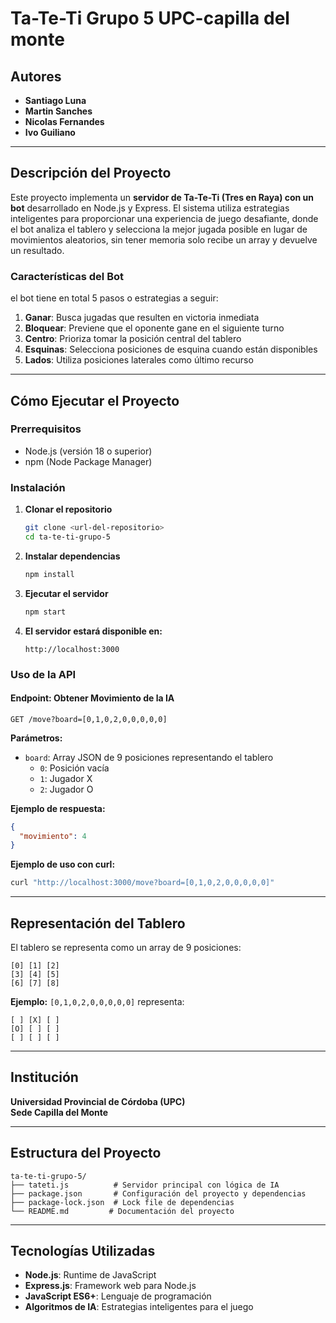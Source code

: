 #  Ta-Te-Ti Grupo 5 UPC-capilla del monte


##  Autores

- **Santiago Luna**
- **Martin Sanches** 
- **Nicolas Fernandes**
- **Ivo Guiliano**

---

##  Descripción del Proyecto

Este proyecto implementa un **servidor de Ta-Te-Ti (Tres en Raya) con un bot** desarrollado en Node.js y Express. El sistema utiliza estrategias inteligentes para proporcionar una experiencia de juego desafiante, donde el bot analiza el tablero y selecciona la mejor jugada posible en lugar de movimientos aleatorios, sin tener memoria solo recibe un array y devuelve un resultado.

###  Características del Bot
el bot tiene en total 5 pasos o estrategias a seguir:

1. **Ganar**: Busca jugadas que resulten en victoria inmediata
2. **Bloquear**: Previene que el oponente gane en el siguiente turno
3. **Centro**: Prioriza tomar la posición central del tablero
4. **Esquinas**: Selecciona posiciones de esquina cuando están disponibles
5. **Lados**: Utiliza posiciones laterales como último recurso

---

##  Cómo Ejecutar el Proyecto

### Prerrequisitos

- Node.js (versión 18 o superior)
- npm (Node Package Manager)

### Instalación

1. **Clonar el repositorio**
   ```bash
   git clone <url-del-repositorio>
   cd ta-te-ti-grupo-5
   ```

2. **Instalar dependencias**
   ```bash
   npm install
   ```

3. **Ejecutar el servidor**
   ```bash
   npm start
   ```

4. **El servidor estará disponible en:**
   ```
   http://localhost:3000
   ```

### Uso de la API

#### Endpoint: Obtener Movimiento de la IA

```http
GET /move?board=[0,1,0,2,0,0,0,0,0]
```

**Parámetros:**
- `board`: Array JSON de 9 posiciones representando el tablero
  - `0`: Posición vacía
  - `1`: Jugador X
  - `2`: Jugador O

**Ejemplo de respuesta:**
```json
{
  "movimiento": 4
}
```

**Ejemplo de uso con curl:**
```bash
curl "http://localhost:3000/move?board=[0,1,0,2,0,0,0,0,0]"
```

---

##  Representación del Tablero

El tablero se representa como un array de 9 posiciones:

```
[0] [1] [2]
[3] [4] [5]
[6] [7] [8]
```

**Ejemplo:**
 `[0,1,0,2,0,0,0,0,0]` representa:
  ```
  [ ] [X] [ ]
  [O] [ ] [ ]
  [ ] [ ] [ ]
  ```

---

##  Institución

**Universidad Provincial de Córdoba (UPC)**  
**Sede Capilla del Monte**

---

##  Estructura del Proyecto

```
ta-te-ti-grupo-5/
├── tateti.js          # Servidor principal con lógica de IA
├── package.json       # Configuración del proyecto y dependencias
├── package-lock.json  # Lock file de dependencias
└── README.md         # Documentación del proyecto
```

---

##  Tecnologías Utilizadas

- **Node.js**: Runtime de JavaScript
- **Express.js**: Framework web para Node.js
- **JavaScript ES6+**: Lenguaje de programación
- **Algoritmos de IA**: Estrategias inteligentes para el juego

